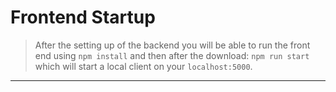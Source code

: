 # Frontend Startup

> After the setting up of the backend you will be able to run the front end using `npm install` and then after the download: `npm run start` which will start a local client on your `localhost:5000`.

---
